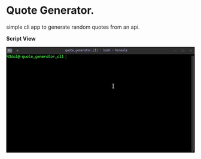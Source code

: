 # Quote Generator.
simple cli app to generate random quotes from an api.

**Script View**

![screenrecord_02](/pictures/screenrecord_01.gif)
